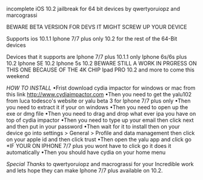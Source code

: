 incomplete iOS 10.2 jailbreak for 64 bit devices by qwertyoruiopz and marcograssi



BEWARE BETA VERSION FOR DEVS IT MIGHT SCREW UP YOUR DEVICE


Supports ios 
10.1.1 Iphone 7/7 plus only
10.2 for the rest of the 64-Bit devices

Devices that it supports are 
Iphone 7/7 plus 10.1.1 only
Iphone 6s/6s plus 10.2
Iphone SE 10.2
Iphone 5s 10.2 BEWARE STILL A WORK IN PRGRESS ON THIS ONE BECAUSE OF THE 4K CHIP
Ipad PRO 10.2
and more to come this weekend 

*HOW TO INSTALL*
•Frist download cydia impactor for windows or mac from this link
http://www.cydiaimpactor.com
•Then you need to get the yalu102 from luca todesco's website or yalu beta 3 for Iphone 7/7 plus only 
•Then you need to extract it if your on windows
•Then you need to open up the exe or dmg file
•Then you need to drag and drop what ever ipa you have on top of cydia impactor
•Then you need to type up your email then click next and then put in your password
•Then wait for it to install then on your device go into settings > General > Profile and data management then click on your apple id and then click trust
•Then open the yalu app and click go *IF YOUR ON IPHONE 7/7 plus you wont have to click go it does it automatically 
•Then you should have cydia on your home menu

*Special Thanks*
 to qwertyoruiopz and macrograssi for your Incredible work and lets hope they can make Iphone 7/7 plus available on 10.2.
